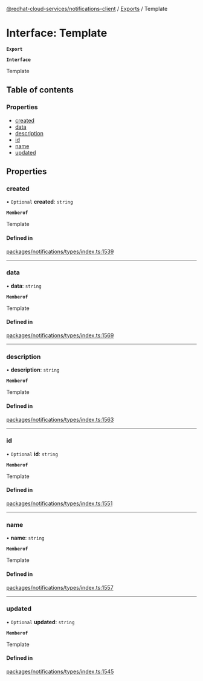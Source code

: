 [@redhat-cloud-services/notifications-client](../README.md) / [Exports](../modules.md) / Template

# Interface: Template

**`Export`**

**`Interface`**

Template

## Table of contents

### Properties

- [created](Template.md#created)
- [data](Template.md#data)
- [description](Template.md#description)
- [id](Template.md#id)
- [name](Template.md#name)
- [updated](Template.md#updated)

## Properties

### created

• `Optional` **created**: `string`

**`Memberof`**

Template

#### Defined in

[packages/notifications/types/index.ts:1539](https://github.com/RedHatInsights/javascript-clients/blob/master/packages/notifications/types/index.ts#L1539)

___

### data

• **data**: `string`

**`Memberof`**

Template

#### Defined in

[packages/notifications/types/index.ts:1569](https://github.com/RedHatInsights/javascript-clients/blob/master/packages/notifications/types/index.ts#L1569)

___

### description

• **description**: `string`

**`Memberof`**

Template

#### Defined in

[packages/notifications/types/index.ts:1563](https://github.com/RedHatInsights/javascript-clients/blob/master/packages/notifications/types/index.ts#L1563)

___

### id

• `Optional` **id**: `string`

**`Memberof`**

Template

#### Defined in

[packages/notifications/types/index.ts:1551](https://github.com/RedHatInsights/javascript-clients/blob/master/packages/notifications/types/index.ts#L1551)

___

### name

• **name**: `string`

**`Memberof`**

Template

#### Defined in

[packages/notifications/types/index.ts:1557](https://github.com/RedHatInsights/javascript-clients/blob/master/packages/notifications/types/index.ts#L1557)

___

### updated

• `Optional` **updated**: `string`

**`Memberof`**

Template

#### Defined in

[packages/notifications/types/index.ts:1545](https://github.com/RedHatInsights/javascript-clients/blob/master/packages/notifications/types/index.ts#L1545)
